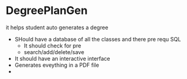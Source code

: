 # DegreePlanGen
it helps student auto generates a degree 

* SHould have a database of all the classes and there pre requ SQL
  * It should check for pre 
  * search/add/delete/save 
* It should have an interactive interface 
* Generates eveything in a PDF file 
* 
